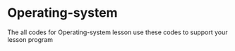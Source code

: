 # Operating-system

The all codes for Operating-system lesson
use these codes to support your lesson program
